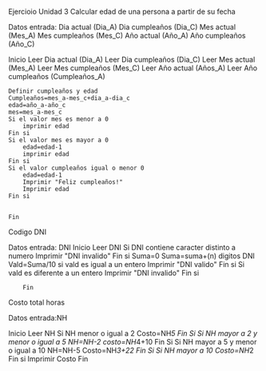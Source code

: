 Ejercioio Unidad 3
Calcular edad de una persona a partir de su fecha

Datos entrada: 
Dia actual (Dia_A)
Dia cumpleaños (Dia_C)
Mes actual (Mes_A)
Mes cumpleaños (Mes_C)
Año actual (Año_A)
Año cumpleaños (Año_C)

Inicio
    Leer Dia actual (Dia_A)
    Leer Dia cumpleaños (Dia_C)
    Leer Mes actual (Mes_A)
    Leer Mes cumpleaños (Mes_C)
    Leer Año actual (Años_A)
    Leer Año cumpleaños (Cumpleaños_A)

    Definir cumpleaños y edad
    Cumpleaños=mes_a-mes_c+dia_a-dia_c
    edad=año_a-año_c
    mes=mes_a-mes_c
    Si el valor mes es menor a 0
        imprimir edad
    Fin si
    Si el valor mes es mayor a 0
        edad=edad-1
        imprimir edad
    Fin si
    Si el valor cumpleaños igual o menor 0
        edad=edad-1
        Imprimir "Feliz cumpleaños!" 
        Imprimir edad
    Fin si
    

    Fin




Codigo DNI

Datos entrada:
DNI
    Inicio
    Leer DNI
    Si DNI contiene caracter distinto a numero
        Imprimir "DNI invalido"
    Fin si
    Suma=0
    Suma=suma+(n) digitos DNI
    Vald=Suma/10
    si vald es igual a un entero
        Imprimir "DNI valido"
    Fin si
    Si vald es diferente a un entero
        Imprimir "DNI invalido"
    Fin si
        
        Fin




Costo total horas

Datos entrada:NH

Inicio
Leer NH
Si NH menor o igual a 2
    Costo=NH*5
Fin Si
Si NH mayor a 2 y menor o igual a 5
    NH=NH-2
    costo=NH*4+10
Fin Si
Si NH mayor a 5 y menor o igual a 10
    NH=NH-5
    Costo=NH*3+22
    Fin Si
Si NH mayor a 10
    Costo=NH*2
    Fin si
    Imprimir Costo
Fin


